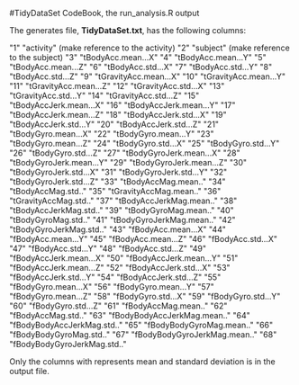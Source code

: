 #TidyDataSet CodeBook, the run_analysis.R output

The generates file, __TidyDataSet.txt__, has the following columns:

"1" "activity" (make reference to the activity)
"2" "subject" (make reference to the subject)
"3" "tBodyAcc.mean...X"
"4" "tBodyAcc.mean...Y"
"5" "tBodyAcc.mean...Z"
"6" "tBodyAcc.std...X"
"7" "tBodyAcc.std...Y"
"8" "tBodyAcc.std...Z"
"9" "tGravityAcc.mean...X"
"10" "tGravityAcc.mean...Y"
"11" "tGravityAcc.mean...Z"
"12" "tGravityAcc.std...X"
"13" "tGravityAcc.std...Y"
"14" "tGravityAcc.std...Z"
"15" "tBodyAccJerk.mean...X"
"16" "tBodyAccJerk.mean...Y"
"17" "tBodyAccJerk.mean...Z"
"18" "tBodyAccJerk.std...X"
"19" "tBodyAccJerk.std...Y"
"20" "tBodyAccJerk.std...Z"
"21" "tBodyGyro.mean...X"
"22" "tBodyGyro.mean...Y"
"23" "tBodyGyro.mean...Z"
"24" "tBodyGyro.std...X"
"25" "tBodyGyro.std...Y"
"26" "tBodyGyro.std...Z"
"27" "tBodyGyroJerk.mean...X"
"28" "tBodyGyroJerk.mean...Y"
"29" "tBodyGyroJerk.mean...Z"
"30" "tBodyGyroJerk.std...X"
"31" "tBodyGyroJerk.std...Y"
"32" "tBodyGyroJerk.std...Z"
"33" "tBodyAccMag.mean.."
"34" "tBodyAccMag.std.."
"35" "tGravityAccMag.mean.."
"36" "tGravityAccMag.std.."
"37" "tBodyAccJerkMag.mean.."
"38" "tBodyAccJerkMag.std.."
"39" "tBodyGyroMag.mean.."
"40" "tBodyGyroMag.std.."
"41" "tBodyGyroJerkMag.mean.."
"42" "tBodyGyroJerkMag.std.."
"43" "fBodyAcc.mean...X"
"44" "fBodyAcc.mean...Y"
"45" "fBodyAcc.mean...Z"
"46" "fBodyAcc.std...X"
"47" "fBodyAcc.std...Y"
"48" "fBodyAcc.std...Z"
"49" "fBodyAccJerk.mean...X"
"50" "fBodyAccJerk.mean...Y"
"51" "fBodyAccJerk.mean...Z"
"52" "fBodyAccJerk.std...X"
"53" "fBodyAccJerk.std...Y"
"54" "fBodyAccJerk.std...Z"
"55" "fBodyGyro.mean...X"
"56" "fBodyGyro.mean...Y"
"57" "fBodyGyro.mean...Z"
"58" "fBodyGyro.std...X"
"59" "fBodyGyro.std...Y"
"60" "fBodyGyro.std...Z"
"61" "fBodyAccMag.mean.."
"62" "fBodyAccMag.std.."
"63" "fBodyBodyAccJerkMag.mean.."
"64" "fBodyBodyAccJerkMag.std.."
"65" "fBodyBodyGyroMag.mean.."
"66" "fBodyBodyGyroMag.std.."
"67" "fBodyBodyGyroJerkMag.mean.."
"68" "fBodyBodyGyroJerkMag.std.."

Only the columns with represents mean and standard deviation is in the output file.
